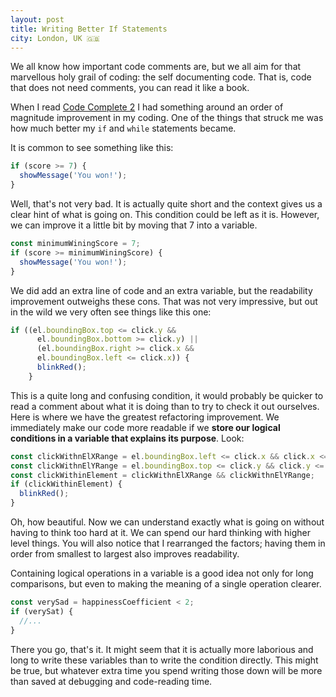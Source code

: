 ```yaml
---
layout: post
title: Writing Better If Statements
city: London, UK 🇬🇧
---
```


We all know how important code comments are, but we all aim for that marvellous holy grail of coding: the self documenting code. That is, code that does not need comments, you can read it like a book.

When I read [Code Complete 2](https://www.amazon.co.uk/Code-Complete-Practical-Handbook-Construction/dp/0735619670) I had something around an order of magnitude improvement in my coding. One of the things that struck me was how much better my `if` and `while` statements became.

It is common to see something like this:

``` javascript
if (score >= 7) {
  showMessage('You won!');
}
```

Well, that's not very bad. It is actually quite short and the context gives us a clear hint of what is going on. This condition could be left as it is. However, we can improve it a little bit by moving that 7 into a variable.

``` javascript
const minimumWiningScore = 7;
if (score >= minimumWiningScore) {
  showMessage('You won!');
}
```

We did add an extra line of code and an extra variable, but the readability improvement outweighs these cons.
That was not very impressive, but out in the wild we very often see things like this one:

``` javascript
if ((el.boundingBox.top <= click.y &&
      el.boundingBox.bottom >= click.y) ||
      (el.boundingBox.right >= click.x &&
      el.boundingBox.left <= click.x)) {
      blinkRed();
    }
```

This is a quite long and confusing condition, it would probably be quicker to read a comment about what it is doing than to try to check it out ourselves. Here is where we have the greatest refactoring improvement. We immediately make our code more readable if we **store our logical conditions in a variable that explains its purpose**. Look:

``` javascript
const clickWithnElXRange = el.boundingBox.left <= click.x && click.x <= el.boundingBox.right;
const clickWithnElYRange = el.boundingBox.top <= click.y && click.y <= el.boundingBox.left;
const clickWithinElement = clickWithnElXRange && clickWithnElYRange;
if (clickWithinElement) {
  blinkRed();
}
```

Oh, how beautiful. Now we can understand exactly what is going on without having to think too hard at it. We can spend our hard thinking with higher level things. You will also notice that I rearranged the factors; having them in order from smallest to largest also improves readability.

Containing logical operations in a variable is a good idea not only for long comparisons, but even to making the meaning of a single operation clearer.

``` javascript
const verySad = happinessCoefficient < 2;
if (verySat) {
  //...
}
```

There you go, that's it. It might seem that it is actually more laborious and long to write these variables than to write the condition directly. This might be true, but whatever extra time you spend writing those down will be more than saved at debugging and code-reading time.
